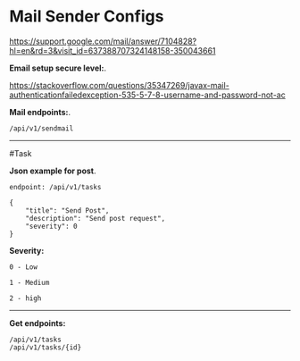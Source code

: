 # Mail Sender Configs
https://support.google.com/mail/answer/7104828?hl=en&rd=3&visit_id=637388707324148158-350043661

**Email setup secure level:**.

https://stackoverflow.com/questions/35347269/javax-mail-authenticationfailedexception-535-5-7-8-username-and-password-not-ac

**Mail endpoints:**.

`/api/v1/sendmail`
***
#Task 


**Json example for post**.

`endpoint: /api/v1/tasks`
~~~~
{
    "title": "Send Post",
    "description": "Send post request",
    "severity": 0
}
~~~~

**Severity:**

`0 - Low`

`1 - Medium`

`2 - high`
***
**Get endpoints:**
~~~~
/api/v1/tasks
/api/v1/tasks/{id}
~~~~


